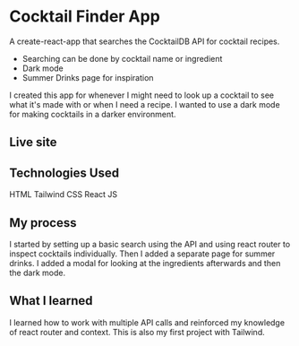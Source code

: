 # Cocktail Finder App
A create-react-app that searches the CocktailDB API for cocktail recipes.
- Searching can be done by cocktail name or ingredient
- Dark mode
- Summer Drinks page for inspiration

I created this app for whenever I might need to look up a cocktail to see what it's made with or when I need a recipe. I wanted to use a dark mode for making cocktails in a darker environment.

## Live site

## Technologies Used
HTML
Tailwind CSS
React JS

## My process
I started by setting up a basic search using the API and using react router to inspect cocktails individually. Then I added a separate page for summer drinks.
I added a modal for looking at the ingredients afterwards and then the dark mode.

## What I learned
I learned how to work with multiple API calls and reinforced my knowledge of react router and context. This is also my first project with Tailwind.

